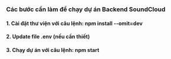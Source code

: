 ### Các bước cần làm để chạy dự án Backend SoundCloud

#### 1. Cài đặt thư viện với câu lệnh: npm install --omit=dev

#### 2. Update file .env (nếu cần thiết)

#### 3. Chạy dự án với câu lệnh: npm start

